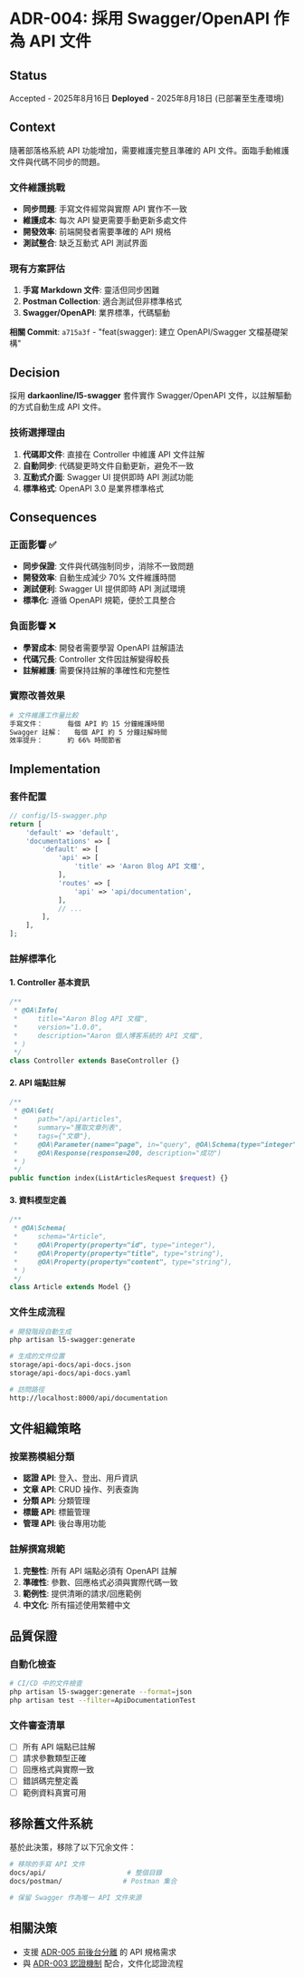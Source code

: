 # ADR-004: 採用 Swagger/OpenAPI 作為 API 文件

## Status
Accepted - 2025年8月16日
**Deployed** - 2025年8月18日 (已部署至生產環境)

## Context

隨著部落格系統 API 功能增加，需要維護完整且準確的 API 文件。面臨手動維護文件與代碼不同步的問題。

### 文件維護挑戰
- **同步問題**: 手寫文件經常與實際 API 實作不一致
- **維護成本**: 每次 API 變更需要手動更新多處文件
- **開發效率**: 前端開發者需要準確的 API 規格
- **測試整合**: 缺乏互動式 API 測試界面

### 現有方案評估
1. **手寫 Markdown 文件**: 靈活但同步困難
2. **Postman Collection**: 適合測試但非標準格式
3. **Swagger/OpenAPI**: 業界標準，代碼驅動

**相關 Commit**: `a715a3f` - "feat(swagger): 建立 OpenAPI/Swagger 文檔基礎架構"

## Decision

採用 **darkaonline/l5-swagger** 套件實作 Swagger/OpenAPI 文件，以註解驅動的方式自動生成 API 文件。

### 技術選擇理由

1. **代碼即文件**: 直接在 Controller 中維護 API 文件註解
2. **自動同步**: 代碼變更時文件自動更新，避免不一致
3. **互動式介面**: Swagger UI 提供即時 API 測試功能
4. **標準格式**: OpenAPI 3.0 是業界標準格式

## Consequences

### 正面影響 ✅

- **同步保證**: 文件與代碼強制同步，消除不一致問題
- **開發效率**: 自動生成減少 70% 文件維護時間
- **測試便利**: Swagger UI 提供即時 API 測試環境
- **標準化**: 遵循 OpenAPI 規範，便於工具整合

### 負面影響 ❌

- **學習成本**: 開發者需要學習 OpenAPI 註解語法
- **代碼冗長**: Controller 文件因註解變得較長
- **註解維護**: 需要保持註解的準確性和完整性

### 實際改善效果

```bash
# 文件維護工作量比較
手寫文件：      每個 API 約 15 分鐘維護時間
Swagger 註解：   每個 API 約 5 分鐘註解時間
效率提升：      約 66% 時間節省
```

## Implementation

### 套件配置

```php
// config/l5-swagger.php
return [
    'default' => 'default',
    'documentations' => [
        'default' => [
            'api' => [
                'title' => 'Aaron Blog API 文檔',
            ],
            'routes' => [
                'api' => 'api/documentation',
            ],
            // ...
        ],
    ],
];
```

### 註解標準化

#### 1. Controller 基本資訊
```php
/**
 * @OA\Info(
 *     title="Aaron Blog API 文檔",
 *     version="1.0.0",
 *     description="Aaron 個人博客系統的 API 文檔",
 * )
 */
class Controller extends BaseController {}
```

#### 2. API 端點註解
```php
/**
 * @OA\Get(
 *     path="/api/articles",
 *     summary="獲取文章列表",
 *     tags={"文章"},
 *     @OA\Parameter(name="page", in="query", @OA\Schema(type="integer")),
 *     @OA\Response(response=200, description="成功")
 * )
 */
public function index(ListArticlesRequest $request) {}
```

#### 3. 資料模型定義
```php
/**
 * @OA\Schema(
 *     schema="Article",
 *     @OA\Property(property="id", type="integer"),
 *     @OA\Property(property="title", type="string"),
 *     @OA\Property(property="content", type="string"),
 * )
 */
class Article extends Model {}
```

### 文件生成流程

```bash
# 開發階段自動生成
php artisan l5-swagger:generate

# 生成的文件位置
storage/api-docs/api-docs.json
storage/api-docs/api-docs.yaml

# 訪問路徑
http://localhost:8000/api/documentation
```

## 文件組織策略

### 按業務模組分類
- **認證 API**: 登入、登出、用戶資訊
- **文章 API**: CRUD 操作、列表查詢
- **分類 API**: 分類管理
- **標籤 API**: 標籤管理
- **管理 API**: 後台專用功能

### 註解撰寫規範

1. **完整性**: 所有 API 端點必須有 OpenAPI 註解
2. **準確性**: 參數、回應格式必須與實際代碼一致
3. **範例性**: 提供清晰的請求/回應範例
4. **中文化**: 所有描述使用繁體中文

## 品質保證

### 自動化檢查
```bash
# CI/CD 中的文件檢查
php artisan l5-swagger:generate --format=json
php artisan test --filter=ApiDocumentationTest
```

### 文件審查清單
- [ ] 所有 API 端點已註解
- [ ] 請求參數類型正確
- [ ] 回應格式與實際一致
- [ ] 錯誤碼完整定義
- [ ] 範例資料真實可用

## 移除舊文件系統

基於此決策，移除了以下冗余文件：
```bash
# 移除的手寫 API 文件
docs/api/                    # 整個目錄
docs/postman/               # Postman 集合

# 保留 Swagger 作為唯一 API 文件來源
```

## 相關決策

- 支援 [ADR-005 前後台分離](005-frontend-backend-separation.md) 的 API 規格需求
- 與 [ADR-003 認證機制](003-session-csrf-authentication.md) 配合，文件化認證流程